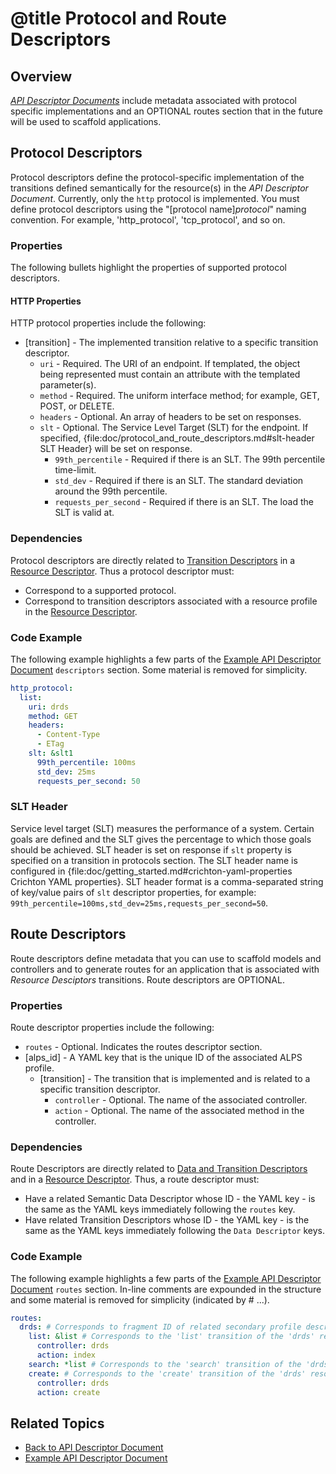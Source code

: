 # @title Protocol and Route Descriptors

## Overview
[_API Descriptor Documents_] include metadata associated with protocol specific implementations and an OPTIONAL routes
section that in the future will be used to scaffold applications.

## Protocol Descriptors
Protocol descriptors define the protocol-specific implementation of the transitions defined semantically for the 
resource(s) in the _API Descriptor Document_. Currently, only the `http` protocol is implemented. You must define 
protocol descriptors using the "[protocol name]_protocol_" naming convention. For example, 'http_protocol', 
'tcp_protocol', and so on.

### Properties
The following bullets highlight the properties of supported protocol descriptors.

#### HTTP Properties
HTTP protocol properties include the following:

- \[transition\] - The implemented transition relative to a specific transition descriptor.
   - `uri` - Required. The URI of an endpoint. If templated, the object being represented must contain an attribute 
   with the templated parameter(s).
   - `method` - Required. The uniform interface method; for example, GET, POST, or DELETE.
   - `headers` - Optional. An array of headers to be set on responses.
   - `slt` - Optional. The Service Level Target (SLT) for the endpoint. If specified,
   {file:doc/protocol_and_route_descriptors.md#slt-header SLT Header} will be set on response.
      - `99th_percentile` - Required if there is an SLT. The 99th percentile time-limit.
      - `std_dev` - Required if there is an SLT. The standard deviation around the 99th percentile.
      - `requests_per_second` - Required if there is an SLT. The load the SLT is valid at.

### Dependencies
Protocol descriptors are directly related to [Transition Descriptors][] in a [Resource Descriptor][]. Thus a protocol 
descriptor must:

- Correspond to a supported protocol.
- Correspond to transition descriptors associated with a resource profile in the [Resource Descriptor].

### Code Example
The following example highlights a few parts of the [Example API Descriptor Document][] `descriptors` section. Some 
material is removed for simplicity. 

```yaml
http_protocol:
  list:
    uri: drds
    method: GET
    headers:
      - Content-Type
      - ETag
    slt: &slt1
      99th_percentile: 100ms
      std_dev: 25ms
      requests_per_second: 50 
```

### SLT Header<a name="slt-header"></a>
Service level target (SLT) measures the performance of a system. Certain goals are defined and the SLT gives the
percentage to which those goals should be achieved. SLT header is set on response if `slt` property is specified
on a transition in protocols section. The SLT header name is configured in
{file:doc/getting_started.md#crichton-yaml-properties Crichton YAML properties}. SLT header format is
a comma-separated string of  key/value pairs of `slt` descriptor properties, for example:
`99th_percentile=100ms,std_dev=25ms,requests_per_second=50`.

## Route Descriptors 
Route descriptors define metadata that you can use to scaffold models and controllers and to generate routes for
an application that is associated with _Resource Desciptors_ transitions. Route descriptors are OPTIONAL.

### Properties
Route descriptor properties include the following:

- `routes` - Optional. Indicates the routes descriptor section. 
 - \[alps_id\] - A YAML key that is the unique ID of the associated ALPS profile.
   - \[transition\] - The transition that is implemented and is related to a specific transition descriptor.
     - `controller` - Optional. The name of the associated controller.
      - `action` - Optional. The name of the associated method in the controller.

### Dependencies
Route Descriptors are directly related to [Data and Transition Descriptors][] and in a [Resource Descriptor][]. 
Thus, a route descriptor must:

- Have a related Semantic Data Descriptor whose ID - the YAML key - is the same as the YAML keys immediately
following the `routes` key.
- Have related Transition Descriptors whose ID - the YAML key - is the same as the YAML keys immediately
following the `Data Descriptor` keys.

### Code Example
The following example highlights a few parts of the [Example API Descriptor Document][] `routes` section. In-line 
comments are expounded in the structure and some material is removed for simplicity (indicated by # ...). 

```yaml
routes:
  drds: # Corresponds to fragment ID of related secondary profile descriptor of the resource.
    list: &list # Corresponds to the 'list' transition of the 'drds' resource.
      controller: drds
      action: index
    search: *list # Corresponds to the 'search' transition of the 'drds' resource.
    create: # Corresponds to the 'create' transition of the 'drds' resource.
      controller: drds
      action: create
```

## Related Topics
- [Back to API Descriptor Document](api_descriptor_documents.md)
- [Example API Descriptor Document][]

[_API Descriptor Documents_]: api_descriptor_documents.md
[Example API Descriptor Document]: ../spec/fixtures/resource_descriptors/drds_descriptor_v1.yml
[Data and Transition Descriptors]: data_and_transition_descriptors.md
[Resource Descriptor]: resource_descriptors.md
[Transition Descriptors]: data_and_transition_descriptors.md#transition-descriptors
